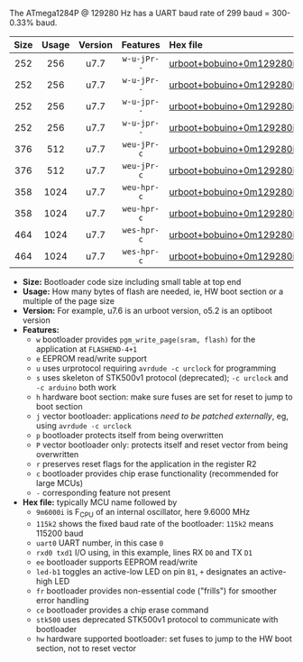 The ATmega1284P @ 129280 Hz has a UART baud rate of 299 baud = 300-0.33% baud.

|Size|Usage|Version|Features|Hex file|
|:-:|:-:|:-:|:-:|:--|
|252|256|u7.7|`w-u-jPr--`|[urboot+bobuino+0m129280i++++0k3_uart0_rxd0_txd1_led+b7.hex](https://raw.githubusercontent.com/stefanrueger/urboot.hex/main/boards/bobuino/internal_oscillator/fint+0m129280_Hz/br++++0k3_bps/urboot+bobuino+0m129280i++++0k3_uart0_rxd0_txd1_led+b7.hex)|
|252|256|u7.7|`w-u-jPr--`|[urboot+bobuino+0m129280i++++0k3_uart1_rxd2_txd3_led+b7.hex](https://raw.githubusercontent.com/stefanrueger/urboot.hex/main/boards/bobuino/internal_oscillator/fint+0m129280_Hz/br++++0k3_bps/urboot+bobuino+0m129280i++++0k3_uart1_rxd2_txd3_led+b7.hex)|
|252|256|u7.7|`w-u-jpr--`|[urboot+bobuino+0m129280i++++0k3_uart0_rxd0_txd1_led+b7_fr.hex](https://raw.githubusercontent.com/stefanrueger/urboot.hex/main/boards/bobuino/internal_oscillator/fint+0m129280_Hz/br++++0k3_bps/urboot+bobuino+0m129280i++++0k3_uart0_rxd0_txd1_led+b7_fr.hex)|
|252|256|u7.7|`w-u-jpr--`|[urboot+bobuino+0m129280i++++0k3_uart1_rxd2_txd3_led+b7_fr.hex](https://raw.githubusercontent.com/stefanrueger/urboot.hex/main/boards/bobuino/internal_oscillator/fint+0m129280_Hz/br++++0k3_bps/urboot+bobuino+0m129280i++++0k3_uart1_rxd2_txd3_led+b7_fr.hex)|
|376|512|u7.7|`weu-jPr-c`|[urboot+bobuino+0m129280i++++0k3_uart0_rxd0_txd1_ee_led+b7_fr_ce.hex](https://raw.githubusercontent.com/stefanrueger/urboot.hex/main/boards/bobuino/internal_oscillator/fint+0m129280_Hz/br++++0k3_bps/urboot+bobuino+0m129280i++++0k3_uart0_rxd0_txd1_ee_led+b7_fr_ce.hex)|
|376|512|u7.7|`weu-jPr-c`|[urboot+bobuino+0m129280i++++0k3_uart1_rxd2_txd3_ee_led+b7_fr_ce.hex](https://raw.githubusercontent.com/stefanrueger/urboot.hex/main/boards/bobuino/internal_oscillator/fint+0m129280_Hz/br++++0k3_bps/urboot+bobuino+0m129280i++++0k3_uart1_rxd2_txd3_ee_led+b7_fr_ce.hex)|
|358|1024|u7.7|`weu-hpr-c`|[urboot+bobuino+0m129280i++++0k3_uart0_rxd0_txd1_ee_led+b7_fr_ce_hw.hex](https://raw.githubusercontent.com/stefanrueger/urboot.hex/main/boards/bobuino/internal_oscillator/fint+0m129280_Hz/br++++0k3_bps/urboot+bobuino+0m129280i++++0k3_uart0_rxd0_txd1_ee_led+b7_fr_ce_hw.hex)|
|358|1024|u7.7|`weu-hpr-c`|[urboot+bobuino+0m129280i++++0k3_uart1_rxd2_txd3_ee_led+b7_fr_ce_hw.hex](https://raw.githubusercontent.com/stefanrueger/urboot.hex/main/boards/bobuino/internal_oscillator/fint+0m129280_Hz/br++++0k3_bps/urboot+bobuino+0m129280i++++0k3_uart1_rxd2_txd3_ee_led+b7_fr_ce_hw.hex)|
|464|1024|u7.7|`wes-hpr-c`|[urboot+bobuino+0m129280i++++0k3_uart0_rxd0_txd1_ee_led+b7_fr_ce_stk500_hw.hex](https://raw.githubusercontent.com/stefanrueger/urboot.hex/main/boards/bobuino/internal_oscillator/fint+0m129280_Hz/br++++0k3_bps/urboot+bobuino+0m129280i++++0k3_uart0_rxd0_txd1_ee_led+b7_fr_ce_stk500_hw.hex)|
|464|1024|u7.7|`wes-hpr-c`|[urboot+bobuino+0m129280i++++0k3_uart1_rxd2_txd3_ee_led+b7_fr_ce_stk500_hw.hex](https://raw.githubusercontent.com/stefanrueger/urboot.hex/main/boards/bobuino/internal_oscillator/fint+0m129280_Hz/br++++0k3_bps/urboot+bobuino+0m129280i++++0k3_uart1_rxd2_txd3_ee_led+b7_fr_ce_stk500_hw.hex)|

- **Size:** Bootloader code size including small table at top end
- **Usage:** How many bytes of flash are needed, ie, HW boot section or a multiple of the page size
- **Version:** For example, u7.6 is an urboot version, o5.2 is an optiboot version
- **Features:**
  + `w` bootloader provides `pgm_write_page(sram, flash)` for the application at `FLASHEND-4+1`
  + `e` EEPROM read/write support
  + `u` uses urprotocol requiring `avrdude -c urclock` for programming
  + `s` uses skeleton of STK500v1 protocol (deprecated); `-c urclock` and `-c arduino` both work
  + `h` hardware boot section: make sure fuses are set for reset to jump to boot section
  + `j` vector bootloader: applications *need to be patched externally*, eg, using `avrdude -c urclock`
  + `p` bootloader protects itself from being overwritten
  + `P` vector bootloader only: protects itself and reset vector from being overwritten
  + `r` preserves reset flags for the application in the register R2
  + `c` bootloader provides chip erase functionality (recommended for large MCUs)
  + `-` corresponding feature not present
- **Hex file:** typically MCU name followed by
  + `9m6000i` is F<sub>CPU</sub> of an internal oscillator, here 9.6000 MHz
  + `115k2` shows the fixed baud rate of the bootloader: `115k2` means 115200 baud
  + `uart0` UART number, in this case `0`
  + `rxd0 txd1` I/O using, in this example, lines RX `D0` and TX `D1`
  + `ee` bootloader supports EEPROM read/write
  + `led-b1` toggles an active-low LED on pin `B1`, `+` designates an active-high LED
  + `fr` bootloader provides non-essential code ("frills") for smoother error handling
  + `ce` bootloader provides a chip erase command
  + `stk500` uses deprecated STK500v1 protocol to communicate with bootloader
  + `hw` hardware supported bootloader: set fuses to jump to the HW boot section, not to reset vector
